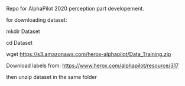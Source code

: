 Repo for AlphaPilot 2020 perception part developement.

for downloading dataset:

mkdir Dataset

cd Dataset

wget https://s3.amazonaws.com/herox-alphapilot/Data_Training.zip

Download labels from: https://www.herox.com/alphapilot/resource/317

then unzip dataset in the same folder
